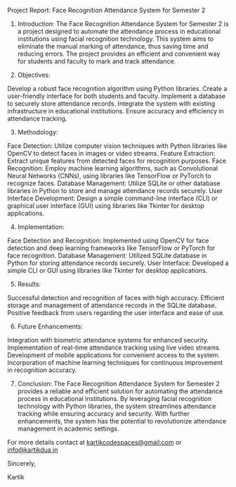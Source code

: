Project Report: Face Recognition Attendance System for Semester 2

1. Introduction:
The Face Recognition Attendance System for Semester 2 is a project designed to automate the attendance process in educational institutions using facial recognition technology.
This system aims to eliminate the manual marking of attendance, thus saving time and reducing errors. The project provides an efficient and convenient way for students and faculty to mark and track attendance.

3. Objectives:

Develop a robust face recognition algorithm using Python libraries.
Create a user-friendly interface for both students and faculty.
Implement a database to securely store attendance records.
Integrate the system with existing infrastructure in educational institutions.
Ensure accuracy and efficiency in attendance tracking.

3. Methodology:

Face Detection: Utilize computer vision techniques with Python libraries like OpenCV to detect faces in images or video streams.
Feature Extraction: Extract unique features from detected faces for recognition purposes.
Face Recognition: Employ machine learning algorithms, such as Convolutional Neural Networks (CNNs), using libraries like TensorFlow or PyTorch to recognize faces.
Database Management: Utilize SQLite or other database libraries in Python to store and manage attendance records securely.
User Interface Development: Design a simple command-line interface (CLI) or graphical user interface (GUI) using libraries like Tkinter for desktop applications.

4. Implementation:

Face Detection and Recognition: Implemented using OpenCV for face detection and deep learning frameworks like TensorFlow or PyTorch for face recognition.
Database Management: Utilized SQLite database in Python for storing attendance records securely.
User Interface: Developed a simple CLI or GUI using libraries like Tkinter for desktop applications.

5. Results:

Successful detection and recognition of faces with high accuracy.
Efficient storage and management of attendance records in the SQLite database.
Positive feedback from users regarding the user interface and ease of use.

6. Future Enhancements:

Integration with biometric attendance systems for enhanced security.
Implementation of real-time attendance tracking using live video streams.
Development of mobile applications for convenient access to the system.
Incorporation of machine learning techniques for continuous improvement in recognition accuracy.

7. Conclusion:
The Face Recognition Attendance System for Semester 2 provides a reliable and efficient solution for automating the attendance process in educational institutions.
 By leveraging facial recognition technology with Python libraries, the system streamlines attendance tracking while ensuring accuracy and security. With further enhancements, the system has the potential to revolutionize attendance management in academic settings.


For more details contact at kartikcodespaces@gmail.com or info@kartikdua.in



Sincerely,

Kartik
